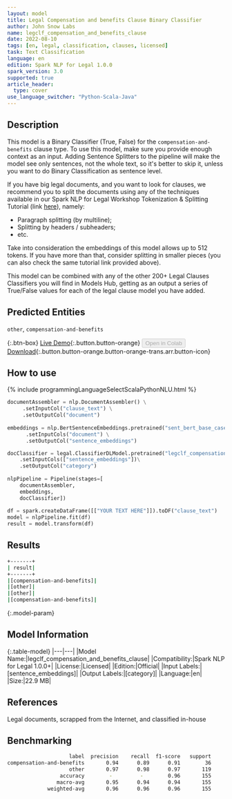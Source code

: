 ```yaml
---
layout: model
title: Legal Compensation and benefits Clause Binary Classifier
author: John Snow Labs
name: legclf_compensation_and_benefits_clause
date: 2022-08-10
tags: [en, legal, classification, clauses, licensed]
task: Text Classification
language: en
edition: Spark NLP for Legal 1.0.0
spark_version: 3.0
supported: true
article_header:
  type: cover
use_language_switcher: "Python-Scala-Java"
---
```


## Description

This model is a Binary Classifier (True, False) for the `compensation-and-benefits` clause type. To use this model, make sure you provide enough context as an input. Adding Sentence Splitters to the pipeline will make the model see only sentences, not the whole text, so it's better to skip it, unless you want to do Binary Classification as sentence level.

If you have big legal documents, and you want to look for clauses, we recommend you to split the documents using any of the techniques available in our Spark NLP for Legal Workshop Tokenization & Splitting Tutorial (link [here](https://github.com/JohnSnowLabs/spark-nlp-workshop/blob/master/tutorials/Certification_Trainings/Legal/1.Tokenization_Splitting.ipynb)), namely:
- Paragraph splitting (by multiline);
- Splitting by headers / subheaders;
- etc.

Take into consideration the embeddings of this model allows up to 512 tokens. If you have more than that, consider splitting in smaller pieces (you can also check the same tutorial link provided above).

This model can be combined with any of the other 200+ Legal Clauses Classifiers you will find in Models Hub, getting as an output a series of True/False values for each of the legal clause model you have added.

## Predicted Entities

`other`, `compensation-and-benefits`

{:.btn-box}
[Live Demo](https://demo.johnsnowlabs.com/finance/CLASSIFY_LEGAL_CLAUSES/){:.button.button-orange}
<button class="button button-orange" disabled>Open in Colab</button>
[Download](https://s3.amazonaws.com/auxdata.johnsnowlabs.com/legal/models/legclf_compensation_and_benefits_clause_en_1.0.0_3.2_1660122232901.zip){:.button.button-orange.button-orange-trans.arr.button-icon}

## How to use



<div class="tabs-box" markdown="1">
{% include programmingLanguageSelectScalaPythonNLU.html %}

```python
documentAssembler = nlp.DocumentAssembler() \
     .setInputCol("clause_text") \
     .setOutputCol("document")
  
embeddings = nlp.BertSentenceEmbeddings.pretrained("sent_bert_base_cased", "en") \
      .setInputCols("document") \
      .setOutputCol("sentence_embeddings")

docClassifier = legal.ClassifierDLModel.pretrained("legclf_compensation_and_benefits_clause", "en", "legal/models")\
    .setInputCols(["sentence_embeddings"])\
    .setOutputCol("category")
    
nlpPipeline = Pipeline(stages=[
    documentAssembler, 
    embeddings,
    docClassifier])
 
df = spark.createDataFrame([["YOUR TEXT HERE"]]).toDF("clause_text")
model = nlpPipeline.fit(df)
result = model.transform(df)
```

</div>

## Results

```bash
+-------+
| result|
+-------+
|[compensation-and-benefits]|
|[other]|
|[other]|
|[compensation-and-benefits]|

```

{:.model-param}
## Model Information

{:.table-model}
|---|---|
|Model Name:|legclf_compensation_and_benefits_clause|
|Compatibility:|Spark NLP for Legal 1.0.0+|
|License:|Licensed|
|Edition:|Official|
|Input Labels:|[sentence_embeddings]|
|Output Labels:|[category]|
|Language:|en|
|Size:|22.9 MB|

## References

Legal documents, scrapped from the Internet, and classified in-house

## Benchmarking

```bash
                    label  precision    recall  f1-score   support
compensation-and-benefits       0.94      0.89      0.91        36
                    other       0.97      0.98      0.97       119
                 accuracy        -         -        0.96       155
                macro-avg       0.95      0.94      0.94       155
             weighted-avg       0.96      0.96      0.96       155
```